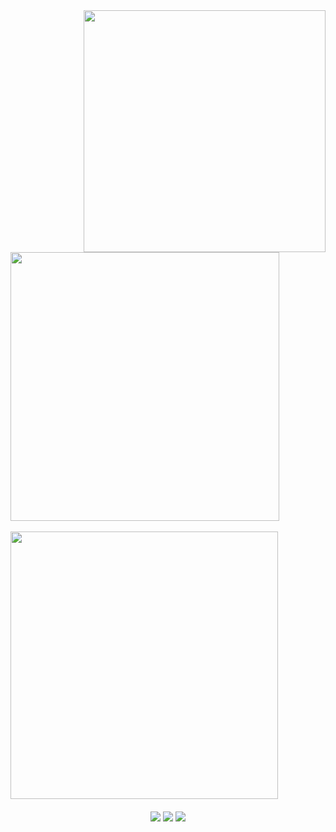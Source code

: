 <div>
  <img src="https://spotify-github-profile.kittinanx.com/api/view.svg?uid=ykc2ayrc9ii9oigdnc9chyn1i&cover_image=true&theme=default&show_offline=true&background_color=121212&interchange=true&bar_color_cover=trueg" width="387" align="right" />
  <img src="https://lanyard.cnrad.dev/api/492707412504215552?theme=dark&bg=121212&borderRadius=10px&animated=true&idleMessage=Doing%nothing%27%20at%20the%20moment" width="430">
  <br/>
  <br/>
  
  <img src="https://gitroll.io/api/badges/profiles/v1/uWZCkPJbzQWTprdO97yj8w9FaiER2" width="428">
</div>

<div style="text-align: center; margin-top: 20px;">
    <img src="https://img.shields.io/github/followers/Schuh1337?label=Follow&style=flat">
    <img src="https://komarev.com/ghpvc/?username=Schuh1337&color=blue">
    <img src="https://img.shields.io/github/stars/Schuh1337?affiliations=OWNER%2CCOLLABORATOR&style=flat">
</div>
